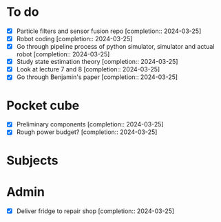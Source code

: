 # To do
- [x] Particle filters and sensor fusion repo  [completion:: 2024-03-25]
- [x] Robot coding  [completion:: 2024-03-25]
- [x] Go through pipeline process of python simulator, simulator and actual robot  [completion:: 2024-03-25]
- [x] Study state estimation theory  [completion:: 2024-03-25]
- [x] Look at lecture 7 and 8  [completion:: 2024-03-25]
- [x] Go through Benjamin's paper  [completion:: 2024-03-25]
# Pocket cube
- [x] Preliminary components  [completion:: 2024-03-25]
- [x] Rough power budget?  [completion:: 2024-03-25]
# Subjects
# Admin
- [x] Deliver fridge to repair shop  [completion:: 2024-03-25]
